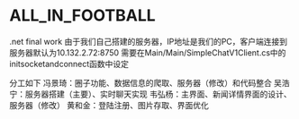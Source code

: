 # ALL_IN_FOOTBALL
.net final work
由于我们自己搭建的服务器，IP地址是我们的PC，客户端连接到服务器默认为10.132.2.72:8750
需要在Main/Main/SimpleChatV1Client.cs中的initsocketandconnect函数中设定

分工如下
冯景琦：圈子功能、数据信息的爬取、服务器（修改）和代码整合
吴浩宁：服务器搭建（主要）、实时聊天实现
韦弘杨：主界面、新闻详情界面的设计、服务器（修改）
黄和金：登陆注册、图片存取、界面优化
